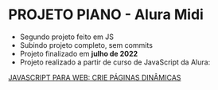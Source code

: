 # PROJETO PIANO - Alura Midi

* Segundo projeto feito em JS
* Subindo projeto completo, sem commits <br>
* Projeto finalizado em <b>julho de 2022 </b> <br>
* Projeto realizado a partir de curso de JavaScript da Alura: 

[JAVASCRIPT PARA WEB: CRIE PÁGINAS DINÂMICAS](https://cursos.alura.com.br/course/javascript-web-paginas-dinamicas)

